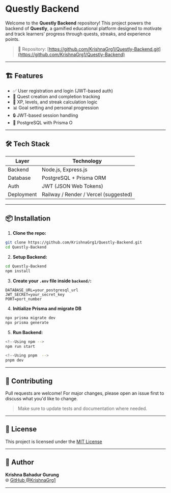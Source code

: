 # Questly Backend

Welcome to the **Questly Backend** repository! This project powers the backend of **Questly**, a gamified educational platform designed to motivate and track learners' progress through quests, streaks, and experience points.

> 🚀 Repository: [https://github.com/KrishnaGrg1/Questly-Backend.git](https://github.com/KrishnaGrg1/Questly-Backend)

---

## 🏗️ Features

- ✅ User registration and login (JWT-based auth)
- 🎯 Quest creation and completion tracking
- 🧠 XP, levels, and streak calculation logic
- 📊 Goal setting and personal progression
- 🔒 JWT-based session handling
- 💾 PostgreSQL with Prisma O

---

## 🛠️ Tech Stack

| Layer      | Technology                            |
| ---------- | ------------------------------------- |
| Backend    | Node.js, Express.js                   |
| Database   | PostgreSQL + Prisma ORM               |
| Auth       | JWT (JSON Web Tokens)                 |
| Deployment | Railway / Render / Vercel (suggested) |

---

## 📦 Installation

1. **Clone the repo:**

```bash
git clone https://github.com/KrishnaGrg1/Questly-Backend.git
cd Questly-Backend
```

2. **Setup Backend:**

```bash
cd Questly-Backend
npm install
```

3. **Create your `.env` file inside `backend/`:**

```env
DATABASE_URL=your_postgresql_url
JWT_SECRET=your_secret_key
PORT=port_number
```

4. **Initialize Prisma and migrate DB**

```bash
npx prisma migrate dev
npx prisma generate
```

5. **Run Backend:**

```bash
<!--Using npm -->
npm run start
```
```bash
<!--Using pnpm  -->
pnpm dev
```

---

## 🤝 Contributing

Pull requests are welcome! For major changes, please open an issue first to discuss what you'd like to change.

> Make sure to update tests and documentation where needed.

---

## 📄 License

This project is licensed under the [MIT License](https://choosealicense.com/licenses/mit/)

---

## 🔗 Author

**Krishna Bahadur Gurung**  
🌐 [GitHub @KrishnaGrg1](https://github.com/KrishnaGrg1)

---
